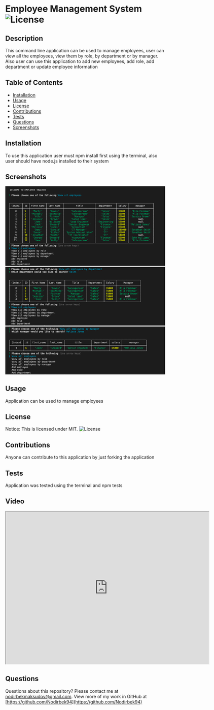 # Employee Management System ![License](https://img.shields.io/static/v1?label=MIT&message=license&color=red)

## Description
This command line application can be used to manage employees, user can view all the employees, view them by role, by department or by manager. Also user can use this application to add new employees, add role, add department or update employee information


## Table of Contents
* [Installation](#installation)
* [Usage](#usage)
* [License](#license)
* [Contributions](#contributions)
* [Tests](#tests)
* [Questions](#questions)
* [Screenshots](#screenshots)

## Installation
To use this application user must npm install first using the terminal, also user should have node.js installed to their system

## Screenshots
<img src="./assests/Screen%20Shot%202020-10-06%20at%207.46.17%20PM.png">
<img src="./assests/Screen%20Shot%202020-10-06%20at%207.46.45%20PM.png">
<img src="./assests/Screen%20Shot%202020-10-06%20at%207.47.24%20PM.png">

## Usage
Application can be used to manage employees


## License
Notice: This is licensed under MIT.
![License](https://img.shields.io/static/v1?label=MIT&message=license&color=red)


## Contributions
Anyone can contribute to this application by just forking the application


## Tests
Application was tested using the terminal and npm tests

## Video
<iframe src="https://drive.google.com/file/d/1NQ0WI73vpab2ZK8HKyuii8C4Fbbgijj_/preview" width="640" height="480"></iframe>


## Questions
Questions about this repository? Please contact me at [nodirbekmaksudov@gmail.com](mailto:nodirbekmaksudov@gmail.com). View more of my work in GitHub at [https://github.com/Nodirbek94](https://github.com/Nodirbek94) 


